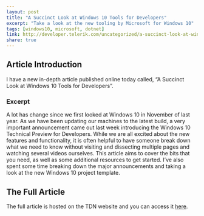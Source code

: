 ```yaml
---
layout: post
title: "A Succinct Look at Windows 10 Tools for Developers"
excerpt: "Take a look at the new tooling by Microsoft for Windows 10"
tags: [windows10, microsoft, dotnet]
link: http://developer.telerik.com/uncategorized/a-succinct-look-at-windows-10-tools-for-developers/ 
share: true
---
```

## Article Introduction

I have a new in-depth article published online today called, “A Succinct Look at Windows 10 Tools for Developers”. 

### Excerpt 

A lot has change since we first looked at Windows 10 in November of last year. As we have been updating our machines to the latest build, a very important announcement came out last week introducing the Windows 10 Technical Preview for Developers. While we are all excited about the new features and functionality, it is often helpful to have someone break down what we need to know without visiting and dissecting multiple pages and watching several videos ourselves. This article aims to cover the bits that you need, as well as some additional resources to get started. I’ve also spent some time breaking down the major announcements and taking a look at the new Windows 10 project template.

## The Full Article

The full article is hosted on the TDN website and you can access it [here](http://developer.telerik.com/uncategorized/a-succinct-look-at-windows-10-tools-for-developers/).